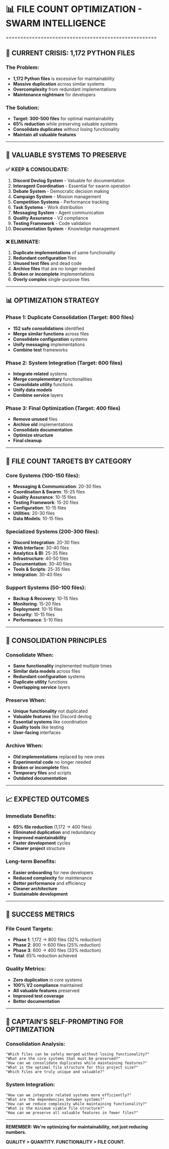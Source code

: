# 📊 **FILE COUNT OPTIMIZATION - SWARM INTELLIGENCE**
====================================================

## 🚨 **CURRENT CRISIS: 1,172 PYTHON FILES**

### **The Problem:**
- **1,172 Python files** is excessive for maintainability
- **Massive duplication** across similar systems
- **Overcomplexity** from redundant implementations
- **Maintenance nightmare** for developers

### **The Solution:**
- **Target: 300-500 files** for optimal maintainability
- **65% reduction** while preserving valuable systems
- **Consolidate duplicates** without losing functionality
- **Maintain all valuable features**

---

## 🎯 **VALUABLE SYSTEMS TO PRESERVE**

### **✅ KEEP & CONSOLIDATE:**
1. **Discord Devlog System** - Valuable for documentation
2. **Interagent Coordination** - Essential for swarm operation
3. **Debate System** - Democratic decision making
4. **Campaign System** - Mission management
5. **Competition Systems** - Performance tracking
6. **Task Systems** - Work distribution
7. **Messaging System** - Agent communication
8. **Quality Assurance** - V2 compliance
9. **Testing Framework** - Code validation
10. **Documentation System** - Knowledge management

### **❌ ELIMINATE:**
1. **Duplicate implementations** of same functionality
2. **Redundant configuration** files
3. **Unused test files** and dead code
4. **Archive files** that are no longer needed
5. **Broken or incomplete** implementations
6. **Overly complex** single-purpose files

---

## 📊 **OPTIMIZATION STRATEGY**

### **Phase 1: Duplicate Consolidation (Target: 800 files)**
- **152 safe consolidations** identified
- **Merge similar functions** across files
- **Consolidate configuration** systems
- **Unify messaging** implementations
- **Combine test** frameworks

### **Phase 2: System Integration (Target: 600 files)**
- **Integrate related** systems
- **Merge complementary** functionalities
- **Consolidate utility** functions
- **Unify data models**
- **Combine service** layers

### **Phase 3: Final Optimization (Target: 400 files)**
- **Remove unused** files
- **Archive old** implementations
- **Consolidate documentation**
- **Optimize structure**
- **Final cleanup**

---

## 🎯 **FILE COUNT TARGETS BY CATEGORY**

### **Core Systems (100-150 files):**
- **Messaging & Communication**: 20-30 files
- **Coordination & Swarm**: 15-25 files
- **Quality Assurance**: 10-15 files
- **Testing Framework**: 15-20 files
- **Configuration**: 10-15 files
- **Utilities**: 20-30 files
- **Data Models**: 10-15 files

### **Specialized Systems (200-300 files):**
- **Discord Integration**: 20-30 files
- **Web Interface**: 30-40 files
- **Analytics & BI**: 25-35 files
- **Infrastructure**: 40-50 files
- **Documentation**: 30-40 files
- **Tools & Scripts**: 25-35 files
- **Integration**: 30-40 files

### **Support Systems (50-100 files):**
- **Backup & Recovery**: 10-15 files
- **Monitoring**: 15-20 files
- **Deployment**: 10-15 files
- **Security**: 10-15 files
- **Performance**: 5-10 files

---

## 🚀 **CONSOLIDATION PRINCIPLES**

### **Consolidate When:**
- **Same functionality** implemented multiple times
- **Similar data models** across files
- **Redundant configuration** systems
- **Duplicate utility** functions
- **Overlapping service** layers

### **Preserve When:**
- **Unique functionality** not duplicated
- **Valuable features** like Discord devlog
- **Essential systems** like coordination
- **Quality tools** like testing
- **User-facing** interfaces

### **Archive When:**
- **Old implementations** replaced by new ones
- **Experimental code** no longer needed
- **Broken or incomplete** files
- **Temporary files** and scripts
- **Outdated documentation**

---

## 📈 **EXPECTED OUTCOMES**

### **Immediate Benefits:**
- **65% file reduction** (1,172 → 400 files)
- **Eliminated duplication** and redundancy
- **Improved maintainability**
- **Faster development** cycles
- **Clearer project** structure

### **Long-term Benefits:**
- **Easier onboarding** for new developers
- **Reduced complexity** for maintenance
- **Better performance** and efficiency
- **Cleaner architecture**
- **Sustainable development**

---

## 🎯 **SUCCESS METRICS**

### **File Count Targets:**
- **Phase 1**: 1,172 → 800 files (32% reduction)
- **Phase 2**: 800 → 600 files (25% reduction)
- **Phase 3**: 600 → 400 files (33% reduction)
- **Total**: 65% reduction achieved

### **Quality Metrics:**
- **Zero duplication** in core systems
- **100% V2 compliance** maintained
- **All valuable features** preserved
- **Improved test coverage**
- **Better documentation**

---

## 🧠 **CAPTAIN'S SELF-PROMPTING FOR OPTIMIZATION**

### **Consolidation Analysis:**
```
"Which files can be safely merged without losing functionality?"
"What are the core systems that must be preserved?"
"How can we consolidate duplicates while maintaining features?"
"What is the optimal file structure for this project size?"
"Which files are truly unique and valuable?"
```

### **System Integration:**
```
"How can we integrate related systems more efficiently?"
"What are the dependencies between systems?"
"How can we reduce complexity while maintaining functionality?"
"What is the minimum viable file structure?"
"How can we preserve all valuable features in fewer files?"
```

---

**REMEMBER: We're optimizing for maintainability, not just reducing numbers.**

**QUALITY > QUANTITY. FUNCTIONALITY > FILE COUNT.**
